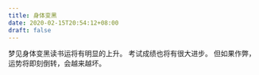 ```yaml
---
title: 身体变黑
date: 2020-02-15T20:54:12+08:00
draft: false
---
```


梦见身体变黑读书运将有明显的上升。
考试成绩也将有很大进步。
但如果作弊，运势将即刻倒转，会越来越坏。
